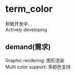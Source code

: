 # term_color

积极开发中...  
Actively developing

## demand(需求)  

Graphic rendering: 图形渲染  
Multi color support: 多颜色支持  
